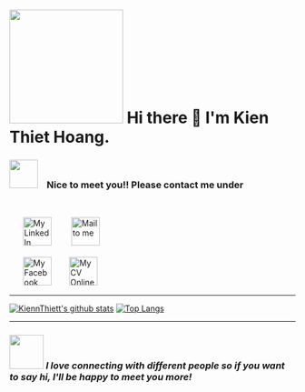 # <img src="https://media.giphy.com/media/Rfkc4zaHzY6oZeOZpM/giphy.gif" width="200px">  Hi there :wave: I'm Kien Thiet Hoang.

### <img src="https://media.giphy.com/media/VgCDAzcKvsR6OM0uWg/giphy.gif" width="50"> &nbsp;&nbsp;&nbsp;Nice to meet you!! Please contact me under
<br>
<ul>
<a href="https://www.linkedin.com/in/hkthiet99/" target="_blank"><img alt="My LinkedIn Profile" src="https://user-images.githubusercontent.com/54468119/128960672-be6b9150-e21e-4dc0-8614-4721ab140a9b.png" width="50"></a> &nbsp;&nbsp;&nbsp;&nbsp;&nbsp;&nbsp;&nbsp;&nbsp;<a target="_blank" href="mailto:hkthiet99@gmail.com"><img alt="Mail to me" src="https://user-images.githubusercontent.com/54468119/128960619-253d6815-ef8f-47b1-9399-bcb7b9f0b652.png" width="50"></a>
<br>
<br> 
<a target="_blank" href="https://www.facebook.com/smooth.kie.thie.0"><img alt="My Facebook Profile" src="https://user-images.githubusercontent.com/54468119/128960621-982cd429-b07f-46f6-82be-2f08200d58b6.png" width="50"></a>&nbsp;&nbsp;&nbsp;&nbsp;&nbsp;&nbsp;&nbsp;&nbsp;<a target="_blank"  href="http://cv-hkthiet99.herokuapp.com/"><img src="https://user-images.githubusercontent.com/54468119/128960614-520de2bc-78f1-46ef-853b-ed8d78fe324c.png" width="50" alt="My CV Online"></a>

</ul>

---

[![KiennThiett's github stats](https://github-readme-stats.vercel.app/api?username=smoothkt4951&show_icons=true&theme=merko)](https://github.com/anuraghazra/github-readme-stats) [![Top Langs](https://github-readme-stats.vercel.app/api/top-langs/?username=smoothkt4951&layout=compact&theme=merko)](https://github.com/anuraghazra/github-readme-stats)

---

### <img src="https://media.giphy.com/media/LnQjpWaON8nhr21vNW/giphy.gif" width="60"> <em><b>I love connecting with different people</b> so if you want to say <b>hi, I'll be happy to meet you more!</b></em>
